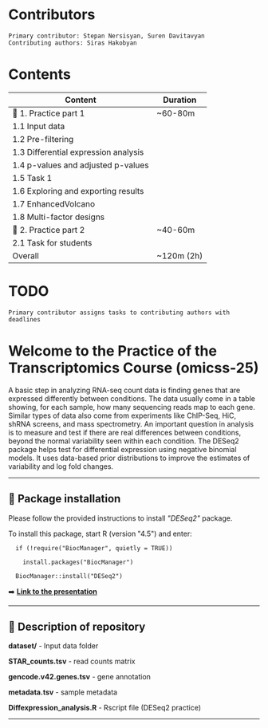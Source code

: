   # Contributors
    Primary contributor: Stepan Nersisyan, Suren Davitavyan
    Contributing authors: Siras Hakobyan
  # Contents
| Content | Duration |
|----------|----------|
| 🧰 1. Practice part 1 | ~60-80m  |
| 1.1 Input data||
| 1.2 Pre-filtering||
| 1.3 Differential expression analysis||
| 1.4 p-values and adjusted p-values||
| 1.5 Task 1||
| 1.6 Exploring and exporting results||
| 1.7 EnhancedVolcano||
| 1.8 Multi-factor designs||
| 🧰 2. Practice part 2 | ~40-60m  |
| 2.1 Task for students||
| Overall  | ~120m (2h)  |

  # TODO
    Primary contributor assigns tasks to contributing authors with deadlines

# Welcome to the Practice of the Transcriptomics Course (omicss-25)

A basic step in analyzing RNA-seq count data is finding genes that are expressed differently between conditions. The data usually come in a table showing, for each sample, how many sequencing reads map to each gene. Similar types of data also come from experiments like ChIP-Seq, HiC, shRNA screens, and mass spectrometry. An important question in analysis is to measure and test if there are real differences between conditions, beyond the normal variability seen within each condition. The DESeq2 package helps test for differential expression using negative binomial models. It uses data-based prior distributions to improve the estimates of variability and log fold changes.

---

## 🧰 Package installation

Please follow the provided instructions to install _"DESeq2"_ package.

To install this package, start R (version "4.5") and enter:

      if (!require("BiocManager", quietly = TRUE))

        install.packages("BiocManager")

      BiocManager::install("DESeq2")



➡️ **[Link to the presentation](https://docs.google.com/presentation/d/1Q-kH2b7tVQWlsNbOMMSBRgaV5apPos2axDYLrwrFP5o/edit?usp=sharing)**

---

## 🧰 Description of repository

**dataset/** - Input data folder

  **STAR_counts.tsv** - read counts matrix
  
  **gencode.v42.genes.tsv** - gene annotation
  
  **metadata.tsv** - sample metadata
  
**Diffexpression_analysis.R** - Rscript file (DESeq2 practice)

---

